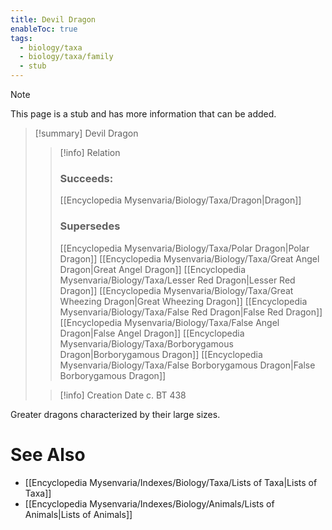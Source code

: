 ```yaml
---
title: Devil Dragon
enableToc: true
tags:
  - biology/taxa
  - biology/taxa/family
  - stub
---
```


> [!note]
> This page is a stub and has more information that can be added.

> [!summary] Devil Dragon
> > [!info] Relation
> > ### Succeeds:
> > [[Encyclopedia Mysenvaria/Biology/Taxa/Dragon|Dragon]]
> > ### Supersedes 
> > [[Encyclopedia Mysenvaria/Biology/Taxa/Polar Dragon|Polar Dragon]]
> > [[Encyclopedia Mysenvaria/Biology/Taxa/Great Angel Dragon|Great Angel Dragon]]
> > [[Encyclopedia Mysenvaria/Biology/Taxa/Lesser Red Dragon|Lesser Red Dragon]]
> > [[Encyclopedia Mysenvaria/Biology/Taxa/Great Wheezing Dragon|Great Wheezing Dragon]]
> > [[Encyclopedia Mysenvaria/Biology/Taxa/False Red Dragon|False Red Dragon]]
> > [[Encyclopedia Mysenvaria/Biology/Taxa/False Angel Dragon|False Angel Dragon]]
> > [[Encyclopedia Mysenvaria/Biology/Taxa/Borborygamous Dragon|Borborygamous Dragon]]
> > [[Encyclopedia Mysenvaria/Biology/Taxa/False Borborygamous Dragon|False Borborygamous Dragon]]
>
> > [!info] Creation Date
> > c. BT 438

Greater dragons characterized by their large sizes.

# See Also
- [[Encyclopedia Mysenvaria/Indexes/Biology/Taxa/Lists of Taxa|Lists of Taxa]]
- [[Encyclopedia Mysenvaria/Indexes/Biology/Animals/Lists of Animals|Lists of Animals]]
